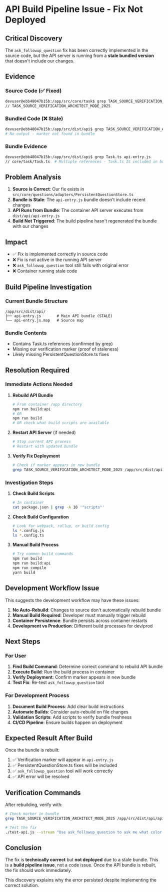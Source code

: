 # API Build Pipeline Issue - Fix Not Deployed

## Critical Discovery

The `ask_followup_question` fix has been correctly implemented in the source code, but the API server is running from a **stale bundled version** that doesn't include our changes.

## Evidence

### Source Code (✅ Fixed)

```bash
devuser@ebb48047b15b:/app/src/core/task$ grep TASK_SOURCE_VERIFICATION_ARCHITECT_MODE_2025 Task.ts
// TASK_SOURCE_VERIFICATION_ARCHITECT_MODE_2025
```

### Bundled Code (❌ Stale)

```bash
devuser@ebb48047b15b:/app/src/dist/api$ grep TASK_SOURCE_VERIFICATION_ARCHITECT_MODE_2025 api-entry.js
# No output - marker not found in bundle
```

### Bundle Evidence

```bash
devuser@ebb48047b15b:/app/src/dist/api$ grep Task.ts api-entry.js
// core/task/Task.ts  # Multiple references - Task.ts IS included in bundle
```

## Problem Analysis

1. **Source is Correct**: Our fix exists in `src/core/questions/adapters/PersistentQuestionStore.ts`
2. **Bundle is Stale**: The `api-entry.js` bundle doesn't include recent changes
3. **API Runs from Bundle**: The container API server executes from `dist/api/api-entry.js`
4. **Build Not Triggered**: The build pipeline hasn't regenerated the bundle with our changes

## Impact

- ✅ Fix is implemented correctly in source code
- ❌ Fix is not active in the running API server
- ❌ `ask_followup_question` tool still fails with original error
- ❌ Container running stale code

## Build Pipeline Investigation

### Current Bundle Structure

```
/app/src/dist/api/
├── api-entry.js       # Main API bundle (STALE)
└── api-entry.js.map   # Source map
```

### Bundle Contents

- Contains Task.ts references (confirmed by grep)
- Missing our verification marker (proof of staleness)
- Likely missing PersistentQuestionStore.ts fixes

## Resolution Required

### Immediate Actions Needed

1. **Rebuild API Bundle**

    ```bash
    # From container /app directory
    npm run build:api
    # OR
    npm run build
    # OR check what build scripts are available
    ```

2. **Restart API Server** (if needed)

    ```bash
    # Stop current API process
    # Restart with updated bundle
    ```

3. **Verify Fix Deployment**
    ```bash
    # Check if marker appears in new bundle
    grep TASK_SOURCE_VERIFICATION_ARCHITECT_MODE_2025 /app/src/dist/api/api-entry.js
    ```

### Investigation Steps

1. **Check Build Scripts**

    ```bash
    # In container
    cat package.json | grep -A 10 '"scripts"'
    ```

2. **Check Build Configuration**

    ```bash
    # Look for webpack, rollup, or build config
    ls *.config.js
    ls *.config.ts
    ```

3. **Manual Build Process**
    ```bash
    # Try common build commands
    npm run build
    npm run build:api
    npm run compile
    yarn build
    ```

## Development Workflow Issue

This suggests the development workflow may have these issues:

1. **No Auto-Rebuild**: Changes to source don't automatically rebuild bundle
2. **Manual Build Required**: Developer must manually trigger rebuild
3. **Container Persistence**: Bundle persists across container restarts
4. **Development vs Production**: Different build processes for dev/prod

## Next Steps

### For User

1. **Find Build Command**: Determine correct command to rebuild API bundle
2. **Execute Build**: Run the build process in container
3. **Verify Deployment**: Confirm marker appears in new bundle
4. **Test Fix**: Re-test `ask_followup_question` tool

### For Development Process

1. **Document Build Process**: Add clear build instructions
2. **Automate Builds**: Consider auto-rebuild on file changes
3. **Validation Scripts**: Add scripts to verify bundle freshness
4. **CI/CD Pipeline**: Ensure builds happen on deployment

## Expected Result After Build

Once the bundle is rebuilt:

1. ✅ Verification marker will appear in `api-entry.js`
2. ✅ PersistentQuestionStore.ts fixes will be included
3. ✅ `ask_followup_question` tool will work correctly
4. ✅ API error will be resolved

## Verification Commands

After rebuilding, verify with:

```bash
# Check marker in bundle
grep TASK_SOURCE_VERIFICATION_ARCHITECT_MODE_2025 /app/src/dist/api/api-entry.js

# Test the fix
./test-api.js --stream "Use ask_followup_question to ask me what color I prefer"
```

## Conclusion

The fix is **technically correct** but **not deployed** due to a stale bundle. This is a **build pipeline issue**, not a code issue. Once the API bundle is rebuilt, the fix should work immediately.

This discovery explains why the error persisted despite implementing the correct solution.
